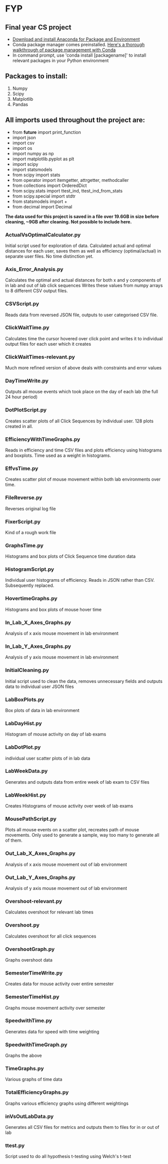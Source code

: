 # FYP
## Final year CS project

+ [Download and install Anaconda for Package and Environment](https://www.continuum.io/downloads)
+ Conda package manager comes preinstalled. [Here's a thorough walkthrough of package management with Conda](https://conda.io/docs/test-drive.html)
+ In command prompt, use 'conda install [packagename]' to install relevant packages in your Python environment

## Packages to install:
1. Numpy
2. Scipy
3. Matplotlib
4. Pandas

## All imports used throughout the project are:
+ from __future__ import print_function
+ import json
+ import csv
+ import os
+ import numpy as np
+ import matplotlib.pyplot as plt
+ import scipy
+ import statsmodels
+ from scipy import stats
+ from operator import itemgetter, attrgetter, methodcaller
+ from collections import OrderedDict
+ from scipy.stats import ttest_ind, ttest_ind_from_stats
+ from scipy.special import stdtr
+ from statsmodels import +
+ from decimal import Decimal

__The data used for this project is saved in a file over 19.6GB in size before cleaning, ~9GB after cleaning. Not possible to include here.__

### ActualVsOptimalCalculator.py
Initial script used for exploration of data. Calculated actual and optimal distances for each user, saves them as well as efficiency (optimal/actual) in separate user files. No time distinction yet.

### Axis_Error_Analysis.py
Calculates the optimal and actual distances for both x and y components of in lab and out of lab click sequences
Writes these values from numpy arrays to 8 different CSV output files.

### CSVScript.py
Reads data from reversed JSON file, outputs to user categorised CSV file.

### ClickWaitTime.py
Calculates time the cursor hovered over click point and writes it to individual output files for each user which it creates

### ClickWaitTimes-relevant.py
Much more refined version of above deals with constraints and error values

### DayTimeWrite.py
Outputs all mouse events which took place on the day of each lab (the full 24 hour period)

### DotPlotScript.py
Creates scatter plots of all Click Sequences by individual user. 128 plots created in all.

### EfficiencyWithTimeGraphs.py
Reads in efficiency and time CSV files and plots efficiency using histograms and boxplots. Time used as a weight in histograms.

### EffvsTime.py
Creates scatter plot of mouse movement within both lab environments over time.

### FileReverse.py
Reverses original log file

### FixerScript.py
Kind of a rough work file

### GraphsTime.py
Histograms and box plots of Click Sequence time duration data

### HistogramScript.py
Individual user histograms of efficiency. Reads in JSON rather than CSV. Subsequently replaced.

### HovertimeGraphs.py
Histograms and box plots of mouse hover time

### In_Lab_X_Axes_Graphs.py
Analysis of x axis mouse movement in lab environment

### In_Lab_Y_Axes_Graphs.py
Analysis of y axis mouse movement in lab environment

### InitialCleaning.py
Initial script used to clean the data, removes unnecessary fields and outputs data to individual user JSON files

### LabBoxPlots.py
Box plots of data in lab environment

### LabDayHist.py
Histogram of mouse activity on day of lab exams

### LabDotPlot.py
individual user scatter plots of in lab data

### LabWeekData.py
Generates and outputs data from entire week of lab exam to CSV files

### LabWeekHist.py
Creates Histograms of mouse activity over week of lab exams

### MousePathScript.py
Plots all mouse events on a scatter plot, recreates path of mouse movements. Only used to generate a sample, way too many to generate all of them.

### Out_Lab_X_Axes_Graphs.py
Analysis of x axis mouse movement out of lab environment

### Out_Lab_Y_Axes_Graphs.py
Analysis of y axis mouse movement out of lab environment

### Overshoot-relevant.py
Calculates overshoot for relevant lab times

### Overshoot.py
Calculates overshoot for all click sequences 

### OvershootGraph.py
Graphs overshoot data

### SemesterTimeWrite.py
Creates data for mouse activity over entire semester

### SemesterTimeHist.py
Graphs mouse movement activity over semester

### SpeedwithTime.py
Generates data for speed with time weighting

### SpeedwithTimeGraph.py
Graphs the above

### TimeGraphs.py
Various graphs of time data

### TotalEfficiencyGraphs.py
Graphs various efficiency graphs using different weightings

### inVsOutLabData.py
Generates all CSV files for metrics and outputs them to files for in or out of lab

### ttest.py
Script used to do all hypothesis t-testing using Welch's t-test